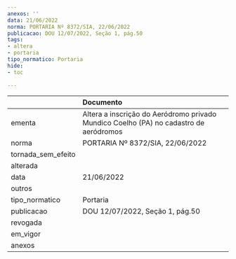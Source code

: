 ```yaml
---
anexos: ''
data: 21/06/2022
norma: PORTARIA Nº 8372/SIA, 22/06/2022
publicacao: DOU 12/07/2022, Seção 1, pág.50
tags:
- altera
- portaria
tipo_normatico: Portaria
hide: 
- toc 
 
---
```


|                    | Documento                                                                             |
|:-------------------|:--------------------------------------------------------------------------------------|
| ementa             | Altera a inscrição do Aeródromo privado Mundico Coelho (PA) no cadastro de aeródromos |
| norma              | PORTARIA Nº 8372/SIA, 22/06/2022                                                      |
| tornada_sem_efeito |                                                                                       |
| alterada           |                                                                                       |
| data               | 21/06/2022                                                                            |
| outros             |                                                                                       |
| tipo_normatico     | Portaria                                                                              |
| publicacao         | DOU 12/07/2022, Seção 1, pág.50                                                       |
| revogada           |                                                                                       |
| em_vigor           |                                                                                       |
| anexos             |                                                                                       |